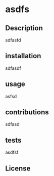 
# asdfs

## Description
sdfasfd

## installation
sdfasdf

## usage
asfsd

## contributions
sdfasd

## tests
asdfsf

## License

